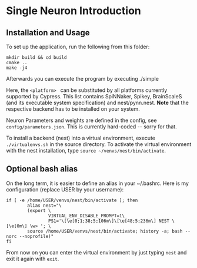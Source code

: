 # Single Neuron Introduction

## Installation and Usage

To set up the application, run the following from this folder:

    mkdir build && cd build
    cmake ..
    make -j4


Afterwards you can execute the program by executing
    ./simple <platform>

Here, the ```<platform> ``` can be substituted by all platforms currently supported by Cypress. This list contains SpiNNaker, Spikey, BrainScaleS (and its executable system specification) and nest/pynn.nest. __Note__ that the respective backend has to be installed on your system. 

Neuron Parameters and weights are defined in the config, see ```config/parameters.json```. This is currently hard-coded -- sorry for that.

To install a backend (nest) into a virtual environment, execute ```./virtualenvs.sh``` in the source directory. To activate the virtual environment with the nest installation, type ```source ~/venvs/nest/bin/activate```.


## Optional bash alias
On the long term, it is easier to define an alias in your ~/.bashrc. Here is my configuration (replace USER by your username): 

    if [ -e /home/USER/venvs/nest/bin/activate ]; then
            alias nest="\
            (export \
                    VIRTUAL_ENV_DISABLE_PROMPT=1\
                    PS1='\[\e[0;1;38;5;106m\]\[\e[48;5;236m\] NEST \[\e[0m\] \w> '; \
            source /home/USER/venvs/nest/bin/activate; history -a; bash --norc --noprofile)"
    fi

From now on you can enter the virtual environment by just typing ```nest``` and exit it again with ```exit```. 




